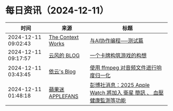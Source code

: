 ﻿# 每日资讯（2024-12-11）

|时间|来源|标题|
|---|---|---|
|2024-12-11 09:02:43|[The Context Works](https://www.sund.site/index.xml)|[与AI协作编程──测试篇](https://sund.site/posts/2024/pairing-with-ai-01/)|
|2024-12-11 09:17:57|[云风的 BLOG](http://blog.codingnow.com/atom.xml)|[一个卡牌构筑游戏的构想](https://blog.codingnow.com/2024/12/deckbuilding_game.html)|
|2024-12-11 03:43:45|[依云's Blog](https://blog.lilydjwg.me/feed)|[使用 ffmpeg 对音频文件进行响度归一化](https://blog.lilydjwg.me/posts/216896.html)|
|2024-12-11 01:48:18|[蘋果迷 APPLEFANS](https://applefans.today/feed/)|[彭博社消息：2025 Apple Watch 將加入 衛星 簡訊 、 血壓 健康監測等功能](https://applefans.today/2024-12-apple-watch-2025-rumors-features/)|
